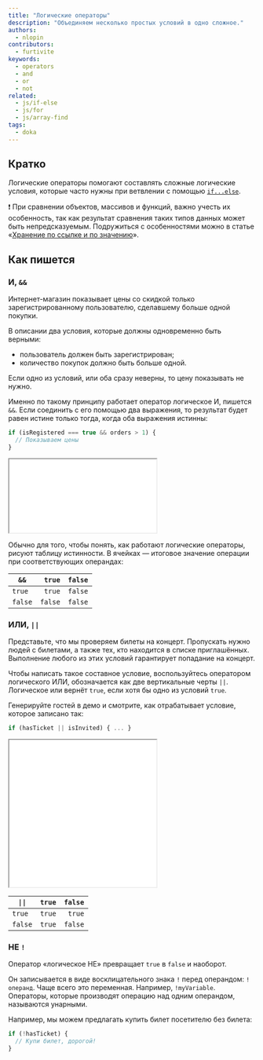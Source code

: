 ```yaml
---
title: "Логические операторы"
description: "Объединяем несколько простых условий в одно сложное."
authors:
  - nlopin
contributors:
  - furtivite
keywords:
  - operators
  - and
  - or
  - not
related:
  - js/if-else
  - js/for
  - js/array-find
tags:
  - doka
---
```


## Кратко

Логические операторы помогают составлять сложные логические условия, которые часто нужны при ветвлении с помощью [`if...else`](/js/if-else/).

<aside>

❗ При сравнении объектов, массивов и функций, важно учесть их особенность, так как результат сравнения таких типов данных может быть непредсказуемым. Подружиться с особенностями можно в статье «[Хранение по ссылке и по значению](/js/ref-type-vs-value-type/)».

</aside>

## Как пишется

### И, `&&`

Интернет-магазин показывает цены со скидкой только зарегистрированному пользователю, сделавшему больше одной покупки.

В описании два условия, которые должны одновременно быть верными:

- пользователь должен быть зарегистрирован;
- количество покупок должно быть больше одной.

Если одно из условий, или оба сразу неверны, то цену показывать не нужно.

Именно по такому принципу работает оператор логическое И, пишется `&&`. Если соединить с его помощью два выражения, то результат будет равен истине только тогда, когда оба выражения истинны:

```js
if (isRegistered === true && orders > 1) {
  // Показываем цены
}
```

<iframe title="Логическое И" src="demos/Lopinopulos-wLGJgz/" height="150"></iframe>

Обычно для того, чтобы понять, как работают логические операторы, рисуют таблицу истинности. В ячейках — итоговое значение операции при соответствующих операндах:

<div class="article__table article__table_all-third">

| `&&`    |  `true` | `false` |
|---------|--------:|--------:|
| `true`  |  `true` | `false` |
| `false` | `false` | `false` |

</div>

### ИЛИ, `||`

Представьте, что мы проверяем билеты на концерт. Пропускать нужно людей с билетами, а также тех, кто находится в списке приглашённых. Выполнение любого из этих условий гарантирует попадание на концерт.

Чтобы написать такое составное условие, воспользуйтесь оператором логического ИЛИ, обозначается как две вертикальные черты `||`. Логическое или вернёт `true`, если хотя бы одно из условий `true`.

Генерируйте гостей в демо и смотрите, как отрабатывает условие, которое записано так:

```js
if (hasTicket || isInvited) { ... }
```

<iframe title="Логическое ИЛИ" src="demos/Lopinopulos-VJjboW/" height="300"></iframe>

<div class="article__table article__table_all-third">

| `\|\|`  | `true` | `false` |
| ------- | -----: | ------: |
| `true`  | `true` |  `true` |
| `false` | `true` | `false` |

</div>

### НЕ `!`

Оператор «логическое НЕ» превращает `true` в `false` и наоборот.

Он записывается в виде восклицательного знака `!` перед операндом: `!операнд`. Чаще всего это переменная. Например, `!myVariable`. Операторы, которые производят операцию над одним операндом, называются унарными.

Например, мы можем предлагать купить билет посетителю без билета:

```js
if (!hasTicket) {
  // Купи билет, дорогой!
}
```
